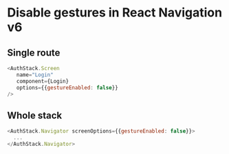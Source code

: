 # Disable gestures in React Navigation v6

## Single route

```javascript
<AuthStack.Screen
   name="Login"
   component={Login}
   options={{gestureEnabled: false}}
/>
```

## Whole stack

```javascript
<AuthStack.Navigator screenOptions={{gestureEnabled: false}}>
  ...
</AuthStack.Navigator>
```
